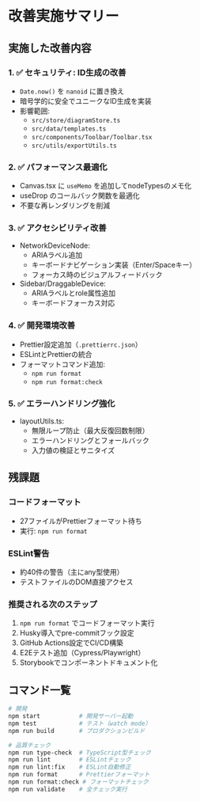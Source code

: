 # 改善実施サマリー

## 実施した改善内容

### 1. ✅ セキュリティ: ID生成の改善
- `Date.now()` を `nanoid` に置き換え
- 暗号学的に安全でユニークなID生成を実装
- 影響範囲:
  - `src/store/diagramStore.ts`
  - `src/data/templates.ts`
  - `src/components/Toolbar/Toolbar.tsx`
  - `src/utils/exportUtils.ts`

### 2. ✅ パフォーマンス最適化
- Canvas.tsx に `useMemo` を追加してnodeTypesのメモ化
- useDrop のコールバック関数を最適化
- 不要な再レンダリングを削減

### 3. ✅ アクセシビリティ改善
- NetworkDeviceNode:
  - ARIAラベル追加
  - キーボードナビゲーション実装（Enter/Spaceキー）
  - フォーカス時のビジュアルフィードバック
- Sidebar/DraggableDevice:
  - ARIAラベルとrole属性追加
  - キーボードフォーカス対応

### 4. ✅ 開発環境改善
- Prettier設定追加（`.prettierrc.json`）
- ESLintとPrettierの統合
- フォーマットコマンド追加:
  - `npm run format`
  - `npm run format:check`

### 5. ✅ エラーハンドリング強化
- layoutUtils.ts:
  - 無限ループ防止（最大反復回数制限）
  - エラーハンドリングとフォールバック
  - 入力値の検証とサニタイズ

## 残課題

### コードフォーマット
- 27ファイルがPrettierフォーマット待ち
- 実行: `npm run format`

### ESLint警告
- 約40件の警告（主にany型使用）
- テストファイルのDOM直接アクセス

### 推奨される次のステップ
1. `npm run format` でコードフォーマット実行
2. Husky導入でpre-commitフック設定
3. GitHub Actions設定でCI/CD構築
4. E2Eテスト追加（Cypress/Playwright）
5. Storybookでコンポーネントドキュメント化

## コマンド一覧
```bash
# 開発
npm start           # 開発サーバー起動
npm test            # テスト（watch mode）
npm run build       # プロダクションビルド

# 品質チェック
npm run type-check  # TypeScript型チェック
npm run lint        # ESLintチェック
npm run lint:fix    # ESLint自動修正
npm run format      # Prettierフォーマット
npm run format:check # フォーマットチェック
npm run validate    # 全チェック実行
```